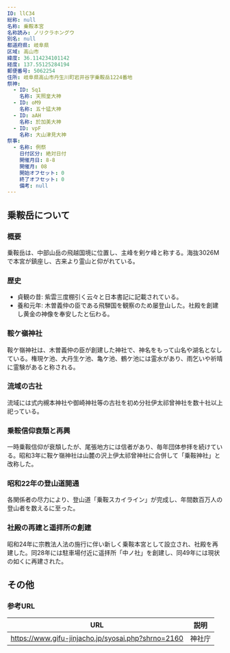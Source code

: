 ```yaml
---
ID: llC34
総称: null
名称: 乗鞍本宮
名称読み: ノリクラホングウ
別名: null
都道府県: 岐阜県
区域: 高山市
緯度: 36.114234101142
経度: 137.55125284194
郵便番号: 5062254
住所: 岐阜県高山市丹生川町岩井谷字乗鞍岳1224番地
祭神:
  - ID: Sq1
    名称: 天照皇大神
  - ID: oM9
    名称: 五十猛大神
  - ID: aAH
    名称: 於加美大神
  - ID: vpF
    名称: 大山津見大神
祭事:
  - 名称: 例祭
    日付区分: 絶対日付
    開催月日: 8-8
    開催月: 08
    開始オフセット: 0
    終了オフセット: 0
    備考: null
---
```


## 乗鞍岳について

### 概要

乗鞍岳は、中部山岳の飛越国境に位置し、主峰を剣ケ峰と称する。海抜3026Mで本宮が鎮座し、古来より霊山と仰がれている。

### 歴史

- 貞観の昔: 紫雲三度棚引く云々と日本書記に記載されている。
- 養和元年: 木曽義仲の臣である飛騨国を観察のため屡登山した。社殿を創建し黄金の神像を奉安したと伝わる。

### 鞍ケ嶺神社

鞍ケ嶺神社は、木曽義仲の臣が創建した神社で、神名をもって山名や湖名となしている。権現ケ池、大丹生ケ池、亀ケ池、鶴ケ池には霊水があり、雨乞いや祈晴に霊験があると称される。

### 流域の古社

流域には式内槻本神社や御崎神社等の古社を初め分社伊太祁曾神社を数十社以上祀っている。

### 乗鞍信仰衰頽と再興

一時乗鞍信仰が衰頽したが、尾張地方には信者があり、毎年団体参拝を続けている。昭和3年に鞍ケ嶺神社は山麓の沢上伊太祁曾神社に合併して「乗鞍神社」と改称した。

### 昭和22年の登山道開通

各関係者の尽力により、登山道「乗鞍スカイライン」が完成し、年間数百万人の登山者を数えるに至った。

### 社殿の再建と遥拝所の創建

昭和24年に宗教法人法の施行に伴い新しく乗鞍本宮として設立され、社殿を再建した。同28年には駐車場付近に遥拝所「中ノ社」を創建し、同49年には現状の如くに再建された。

## その他

### 参考URL

| URL                                                | 説明   |
| -------------------------------------------------- | ------ |
| https://www.gifu-jinjacho.jp/syosai.php?shrno=2160 | 神社庁 |
